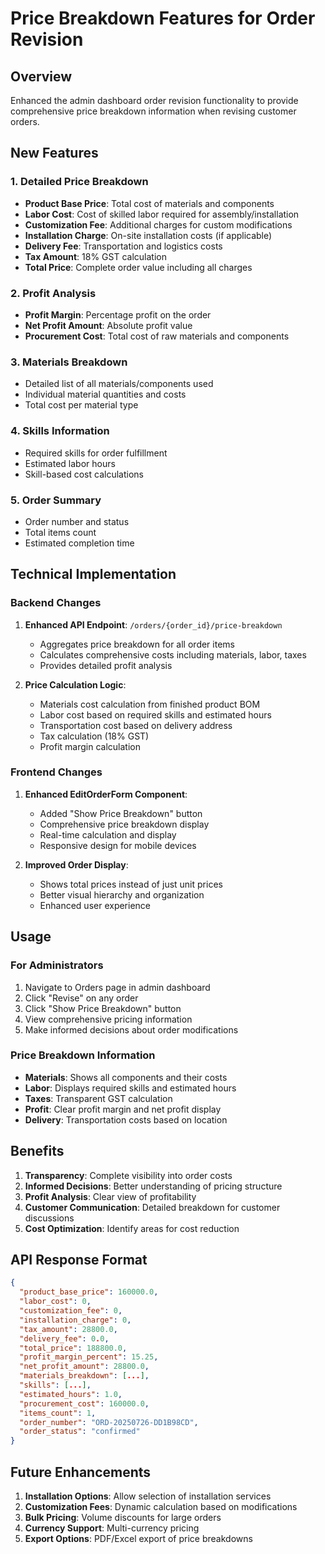 # Price Breakdown Features for Order Revision

## Overview
Enhanced the admin dashboard order revision functionality to provide comprehensive price breakdown information when revising customer orders.

## New Features

### 1. Detailed Price Breakdown
- **Product Base Price**: Total cost of materials and components
- **Labor Cost**: Cost of skilled labor required for assembly/installation
- **Customization Fee**: Additional charges for custom modifications
- **Installation Charge**: On-site installation costs (if applicable)
- **Delivery Fee**: Transportation and logistics costs
- **Tax Amount**: 18% GST calculation
- **Total Price**: Complete order value including all charges

### 2. Profit Analysis
- **Profit Margin**: Percentage profit on the order
- **Net Profit Amount**: Absolute profit value
- **Procurement Cost**: Total cost of raw materials and components

### 3. Materials Breakdown
- Detailed list of all materials/components used
- Individual material quantities and costs
- Total cost per material type

### 4. Skills Information
- Required skills for order fulfillment
- Estimated labor hours
- Skill-based cost calculations

### 5. Order Summary
- Order number and status
- Total items count
- Estimated completion time

## Technical Implementation

### Backend Changes
1. **Enhanced API Endpoint**: `/orders/{order_id}/price-breakdown`
   - Aggregates price breakdown for all order items
   - Calculates comprehensive costs including materials, labor, taxes
   - Provides detailed profit analysis

2. **Price Calculation Logic**:
   - Materials cost calculation from finished product BOM
   - Labor cost based on required skills and estimated hours
   - Transportation cost based on delivery address
   - Tax calculation (18% GST)
   - Profit margin calculation

### Frontend Changes
1. **Enhanced EditOrderForm Component**:
   - Added "Show Price Breakdown" button
   - Comprehensive price breakdown display
   - Real-time calculation and display
   - Responsive design for mobile devices

2. **Improved Order Display**:
   - Shows total prices instead of just unit prices
   - Better visual hierarchy and organization
   - Enhanced user experience

## Usage

### For Administrators
1. Navigate to Orders page in admin dashboard
2. Click "Revise" on any order
3. Click "Show Price Breakdown" button
4. View comprehensive pricing information
5. Make informed decisions about order modifications

### Price Breakdown Information
- **Materials**: Shows all components and their costs
- **Labor**: Displays required skills and estimated hours
- **Taxes**: Transparent GST calculation
- **Profit**: Clear profit margin and net profit display
- **Delivery**: Transportation costs based on location

## Benefits

1. **Transparency**: Complete visibility into order costs
2. **Informed Decisions**: Better understanding of pricing structure
3. **Profit Analysis**: Clear view of profitability
4. **Customer Communication**: Detailed breakdown for customer discussions
5. **Cost Optimization**: Identify areas for cost reduction

## API Response Format

```json
{
  "product_base_price": 160000.0,
  "labor_cost": 0,
  "customization_fee": 0,
  "installation_charge": 0,
  "tax_amount": 28800.0,
  "delivery_fee": 0.0,
  "total_price": 188800.0,
  "profit_margin_percent": 15.25,
  "net_profit_amount": 28800.0,
  "materials_breakdown": [...],
  "skills": [...],
  "estimated_hours": 1.0,
  "procurement_cost": 160000.0,
  "items_count": 1,
  "order_number": "ORD-20250726-DD1B98CD",
  "order_status": "confirmed"
}
```

## Future Enhancements

1. **Installation Options**: Allow selection of installation services
2. **Customization Fees**: Dynamic calculation based on modifications
3. **Bulk Pricing**: Volume discounts for large orders
4. **Currency Support**: Multi-currency pricing
5. **Export Options**: PDF/Excel export of price breakdowns 